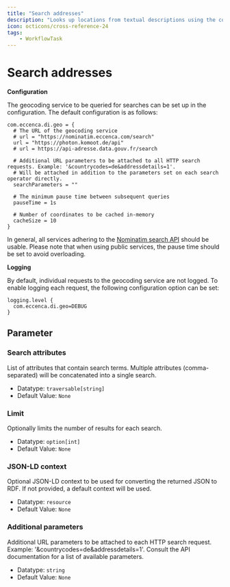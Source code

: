 ```yaml
---
title: "Search addresses"
description: "Looks up locations from textual descriptions using the configured geocoding API. Outputs results as RDF."
icon: octicons/cross-reference-24
tags: 
    - WorkflowTask
---
```

# Search addresses
<!-- This file was generated - DO NOT CHANGE IT MANUALLY -->




**Configuration**

The geocoding service to be queried for searches can be set up in the configuration.
The default configuration is as follows:

    com.eccenca.di.geo = {
      # The URL of the geocoding service
      # url = "https://nominatim.eccenca.com/search"
      url = "https://photon.komoot.de/api"
      # url = https://api-adresse.data.gouv.fr/search
    
      # Additional URL parameters to be attached to all HTTP search requests. Example: '&countrycodes=de&addressdetails=1'.
      # Will be attached in addition to the parameters set on each search operator directly.
      searchParameters = ""
    
      # The minimum pause time between subsequent queries
      pauseTime = 1s
    
      # Number of coordinates to be cached in-memory
      cacheSize = 10
    }
    
In general, all services adhering to the [Nominatim search API](https://nominatim.org/release-docs/develop/api/Search/) should be usable.
Please note that when using public services, the pause time should be set to avoid overloading.

**Logging**

By default, individual requests to the geocoding service are not logged. To enable logging each request, the following configuration option can be set:

    logging.level {
      com.eccenca.di.geo=DEBUG
    }


## Parameter

### Search attributes

List of attributes that contain search terms. Multiple attributes (comma-separated) will be concatenated into a single search.

- Datatype: `traversable[string]`
- Default Value: `None`



### Limit

Optionally limits the number of results for each search.

- Datatype: `option[int]`
- Default Value: `None`



### JSON-LD context

Optional JSON-LD context to be used for converting the returned JSON to RDF. If not provided, a default context will be used.

- Datatype: `resource`
- Default Value: `None`



### Additional parameters

Additional URL parameters to be attached to each HTTP search request. Example: '&countrycodes=de&addressdetails=1'. Consult the API documentation for a list of available parameters.

- Datatype: `string`
- Default Value: `None`



